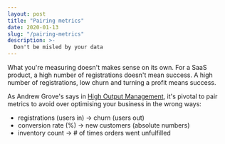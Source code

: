 ```yaml
---
layout: post
title: "Pairing metrics"
date: 2020-01-13
slug: "/pairing-metrics"
description: >-
  Don't be misled by your data
---
```


What you're measuring doesn't makes sense on its own. For a SaaS product, a high number of registrations doesn't mean success. A high number of registrations, low churn and turning a profit means success.

As Andrew Grove's says in <a href="https://www.amazon.co.uk/High-Output-Management-Andrew-Grove/dp/0679762884/ref=sr_1_1?crid=3FEWRXR5M6SJU&keywords=high+output+management&qid=1573592913&s=books&sprefix=high+%2Cstripbooks%2C139&sr=1-1" target="_blank" rel="noopener noreferrer">High Output Management</a>, it's pivotal to pair metrics to avoid over optimising your business in the wrong ways:

- registrations (users in) → churn (users out)
- conversion rate (%) → new customers (absolute numbers)
- inventory count → # of times orders went unfulfilled
